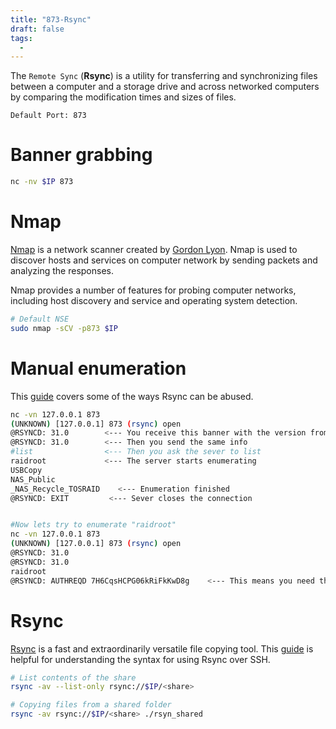 ```yaml
---
title: "873-Rsync"
draft: false
tags:
  - 
---
```

The `Remote Sync` (**Rsync**) is a utility for transferring and synchronizing files between a computer and a storage drive and across networked computers by comparing the modification times and sizes of files.

`Default Port: 873`

# Banner grabbing
```bash
nc -nv $IP 873
```

# Nmap
[Nmap](https://nmap.org/) is a network scanner created by [Gordon Lyon](https://en.wikipedia.org/wiki/Gordon_Lyon). Nmap is used to discover hosts and services on computer network by sending packets and analyzing the responses.

Nmap provides a number of features for probing computer networks, including host discovery and service and operating system detection.

```bash
# Default NSE
sudo nmap -sCV -p873 $IP
```

# Manual enumeration
This [guide](https://book.hacktricks.wiki/en/network-services-pentesting/873-pentesting-rsync.html#873---pentesting-rsync) covers some of the ways Rsync can be abused.
```bash
nc -vn 127.0.0.1 873
(UNKNOWN) [127.0.0.1] 873 (rsync) open
@RSYNCD: 31.0        <--- You receive this banner with the version from the server
@RSYNCD: 31.0        <--- Then you send the same info
#list                <--- Then you ask the sever to list
raidroot             <--- The server starts enumerating
USBCopy
NAS_Public
_NAS_Recycle_TOSRAID	<--- Enumeration finished
@RSYNCD: EXIT         <--- Sever closes the connection


#Now lets try to enumerate "raidroot"
nc -vn 127.0.0.1 873
(UNKNOWN) [127.0.0.1] 873 (rsync) open
@RSYNCD: 31.0
@RSYNCD: 31.0
raidroot
@RSYNCD: AUTHREQD 7H6CqsHCPG06kRiFkKwD8g    <--- This means you need the password
```

# Rsync
[Rsync](https://linux.die.net/man/1/rsync) is a fast and extraordinarily versatile file copying tool. This [guide](https://phoenixnap.com/kb/how-to-rsync-over-ssh) is helpful for understanding the syntax for using Rsync over SSH.
```bash
# List contents of the share
rsync -av --list-only rsync://$IP/<share>

# Copying files from a shared folder
rsync -av rsync://$IP/<share> ./rsyn_shared
```